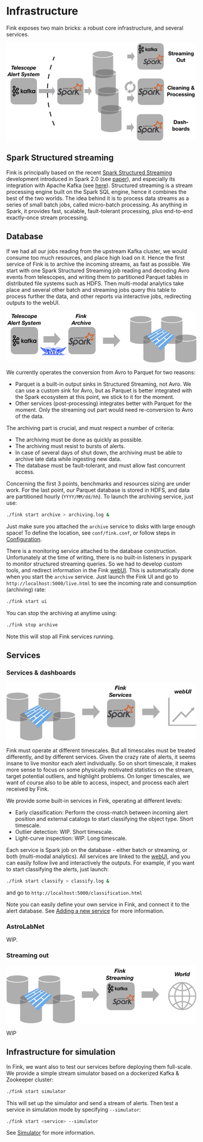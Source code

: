 # Infrastructure

Fink exposes two main bricks: a robust core infrastructure, and several services.

![Screenshot](../img/platform_wo_logo_hor.png)

## Spark Structured streaming

Fink is principally based on the recent [Spark Structured Streaming](https://spark.apache.org/docs/latest/structured-streaming-programming-guide.html) development introduced in Spark 2.0 (see [paper](https://cs.stanford.edu/~matei/papers/2018/sigmod_structured_streaming.pdf)), and especially its integration with Apache Kafka (see [here](https://spark.apache.org/docs/latest/structured-streaming-kafka-integration.html)). Structured streaming is a stream processing engine built on the Spark SQL engine, hence it combines the best of the two worlds.
The idea behind it is to process data streams as a series of small batch jobs, called micro-batch processing. As anything in Spark, it provides fast, scalable, fault-tolerant processing, plus end-to-end exactly-once stream processing.

## Database

If we had all our jobs reading from the upstream Kafka cluster, we would consume too much resources, and place high load on it. Hence the first service of Fink is to archive the incoming streams, as fast as possible. We start with one Spark Structured Streaming job reading and decoding Avro events from telescopes, and writing them to partitioned Parquet tables in distributed file systems such as HDFS. Then multi-modal analytics take place and several other batch and streaming jobs query this table to process further the data, and other reports via interactive jobs, redirecting outputs to the webUI.

![Screenshot](../img/archiving.png)

We currently operates the conversion from Avro to Parquet for two reasons:

- Parquet is a built-in output sinks in Structured Streaming, not Avro. We can use a custom sink for Avro, but as Parquet is better integrated with the Spark ecosystem at this point, we stick to it for the moment.
- Other services (post-processing) integrates better with Parquet for the moment. Only the streaming out part would need re-conversion to Avro of the data.

The archiving part is crucial, and must respect a number of criteria:

- The archiving must be done as quickly as possible.
- The archiving must resist to bursts of alerts.
- In case of several days of shut down, the archiving must be able to archive late data while ingesting new data.
- The database must be fault-tolerant, and must allow fast concurrent access.

Concerning the first 3 points, benchmarks and resources sizing are under work. For the last point, our Parquet database is stored in HDFS, and data are partitioned hourly (`YYYY/MM/dd/hh`). To launch the archiving service, just use:

```bash
./fink start archive > archiving.log &
```

Just make sure you attached the `archive` service to disks with large enough space! To define the location, see `conf/fink.conf`, or follow steps in [Configuration](configuration.md).

There is a monitoring service attached to the database construction. Unfortunately at the time of writing, there is no built-in listeners in pyspark to monitor structured streaming queries. So we had to develop custom tools, and redirect information in the Fink [webUI](/user_guide/webui/). This is automatically done when you start the `archive` service. Just launch the Fink UI and go to `http://localhost:5000/live.html` to see the incoming rate and consumption (archiving) rate:

```bash
./fink start ui
```

You can stop the archiving at anytime using:

```bash
./fink stop archive
```

Note this will stop all Fink services running.

## Services

### Services & dashboards

![Screenshot](../img/monitoring.png)

Fink must operate at different timescales. But all timescales must be treated differently, and by different services. Given the crazy rate of alerts, it seems insane to live monitor each alert individually. So on short timescale, it makes more sense to focus on some physically motivated statistics on the stream, target potential outliers, and highlight problems. On longer timescales, we want of course also to be able to access, inspect, and process each alert received by Fink.

We provide some built-in services in Fink, operating at different levels:

- Early classification: Perform the cross-match between incoming alert position and external catalogs to start classifying the object type. Short timescale.
- Outlier detection: WIP. Short timescale.
- Light-curve inspection: WIP. Long timescale.

Each service is Spark job on the database - either batch or streaming, or both (multi-modal analytics). All services are linked to the [webUI](/user_guide/webui/), and you can easily follow live and interactively the outputs. For example, if you want to start classifying the alerts, just launch:

```bash
./fink start classify > classify.log &
```

and go to `http://localhost:5000/classification.html`


Note you can easily define your own service in Fink, and connect it to the alert database. See [Adding a new service](/user_guide/adding-new-service/) for more information.

### AstroLabNet

WIP.

### Streaming out

![Screenshot](../img/streaming.png)

WIP

## Infrastructure for simulation

In Fink, we want also to test our services before deploying them full-scale. We provide a simple stream simulator based on a dockerized Kafka & Zookeeper cluster:

```bash
./fink start simulator
```

This will set up the simulator and send a stream of alerts. Then test a service in simulation mode by specifying `--simulator`:

```bash
./fink start <service> --simulator
```

See [Simulator](/user_guide/simulator/) for more information.
